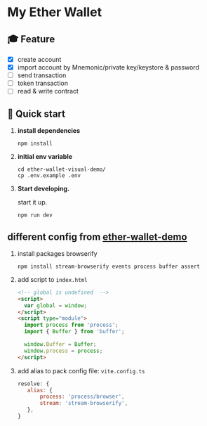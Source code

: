 # My Ether Wallet

## 🎓 Feature

- [x] create account
- [x] import account by Mnemonic/private key/keystore & password
- [ ] send transaction
- [ ] token transaction
- [ ] read & write contract

## 🚀 Quick start

1.  **install dependencies**

    ```shell
    npm install
    ```

2.  **initial env variable**

    ```shell
    cd ether-wallet-visual-demo/
    cp .env.example .env
    ```

3.  **Start developing.**

    start it up.

    ```shell
    npm run dev
    ```

## different config from [ether-wallet-demo](https://github.com/xbank-xiexueni/ether-wallet-demo)

1. install packages browserify

   ```shell
   npm install stream-browserify events process buffer assert
   ```

2. add script to `index.html`

   ```html
   <!-- global is undefined  -->
   <script>
     var global = window;
   </script>
   <script type="module">
     import process from 'process';
     import { Buffer } from 'buffer';

     window.Buffer = Buffer;
     window.process = process;
   </script>
   ```

3. add alias to pack config file: `vite.config.ts`

   ```js
   resolve: {
      alias: {
          process: 'process/browser',
          stream: 'stream-browserify',
      },
   }
   ```
